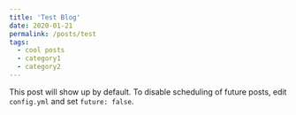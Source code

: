 ```yaml
---
title: 'Test Blog'
date: 2020-01-21
permalink: /posts/test
tags:
  - cool posts
  - category1
  - category2
---
```


This post will show up by default. To disable scheduling of future posts, edit `config.yml` and set `future: false`. 
